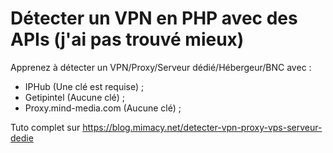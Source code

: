 # Détecter un VPN en PHP avec des APIs (j'ai pas trouvé mieux)

Apprenez à détecter un VPN/Proxy/Serveur dédié/Hébergeur/BNC avec :
- IPHub (Une clé est requise) ;
- Getipintel (Aucune clé) ;
- Proxy.mind-media.com (Aucune clé) ;

Tuto complet sur https://blog.mimacy.net/detecter-vpn-proxy-vps-serveur-dedie
